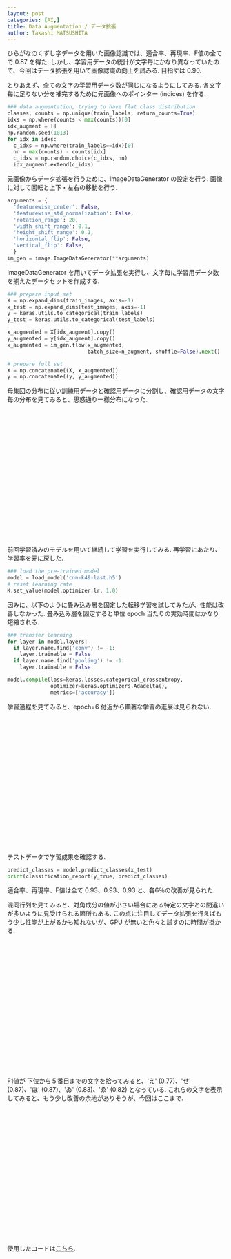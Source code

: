```yaml
---
layout: post
categories: [AI,]
title: Data Augmentation / データ拡張
author: Takashi MATSUSHITA
---
```


ひらがなのくずし字データを用いた画像認識では、適合率、再現率、F値の全てで 0.87 を得た. しかし、学習用データの統計が文字毎にかなり異なっていたので、今回はデータ拡張を用いて画像認識の向上を試みる. 目指すは 0.90.

とりあえず、全ての文字の学習用データ数が同じになるようにしてみる.
各文字毎に足りない分を補完するために元画像へのポインター (indices) を作る.

```python
### data augmentation, trying to have flat class distribution
classes, counts = np.unique(train_labels, return_counts=True)
idxs = np.where(counts < max(counts))[0]
idx_augment = []
np.random.seed(1013)
for idx in idxs:
  c_idxs = np.where(train_labels==idx)[0]
  nn = max(counts) - counts[idx]
  c_idxs = np.random.choice(c_idxs, nn)
  idx_augment.extend(c_idxs)
```

元画像からデータ拡張を行うために、ImageDataGenerator の設定を行う. 画像に対して回転と上下・左右の移動を行う.
```python
arguments = {
  'featurewise_center': False,
  'featurewise_std_normalization': False,
  'rotation_range': 20,
  'width_shift_range': 0.1,
  'height_shift_range': 0.1,
  'horizontal_flip': False,
  'vertical_flip': False,
  }
im_gen = image.ImageDataGenerator(**arguments)
```

ImageDataGenerator を用いてデータ拡張を実行し、文字毎に学習用データ数を揃えたデータセットを作成する.
```python
### prepare input set
X = np.expand_dims(train_images, axis=-1)
x_test = np.expand_dims(test_images, axis=-1)
y = keras.utils.to_categorical(train_labels)
y_test = keras.utils.to_categorical(test_labels)

x_augmented = X[idx_augment].copy()
y_augmented = y[idx_augment].copy()
x_augmented = im_gen.flow(x_augmented,
                          batch_size=n_augment, shuffle=False).next()

# prepare full set
X = np.concatenate((X, x_augmented))
y = np.concatenate((y, y_augmented))
```

母集団の分布に従い訓練用データと確認用データに分割し、確認用データの文字毎の分布を見てみると、思惑通り一様分布になった.

<div align="center">
<svg xmlns="http://www.w3.org/2000/svg" width="400" height="300" viewBox="0 0 800 600">
  {% include figures/cnn-k49-augment-sample.svg %}
</svg>
</div>

前回学習済みのモデルを用いて継続して学習を実行してみる. 再学習にあたり、学習率を元に戻した.
```python
### load the pre-trained model
model = load_model('cnn-k49-last.h5')
# reset learning rate
K.set_value(model.optimizer.lr, 1.0)
```

因みに、以下のように畳み込み層を固定した転移学習を試してみたが、性能は改善しなかった. 畳み込み層を固定すると単位 epoch 当たりの実効時間はかなり短縮される.
```python
### transfer learning
for layer in model.layers:
  if layer.name.find('conv') != -1:
    layer.trainable = False
  if layer.name.find('pooling') != -1:
    layer.trainable = False

model.compile(loss=keras.losses.categorical_crossentropy,
              optimizer=keras.optimizers.Adadelta(),
              metrics=['accuracy'])
```

学習過程を見てみると、epoch=6 付近から顕著な学習の進展は見られない.

<div align="center">
<svg xmlns="http://www.w3.org/2000/svg" width="400" height="300" viewBox="0 0 600 450">
  {% include figures/cnn-k49-augment-hist.svg %}
</svg>
</div>

テストデータで学習成果を確認する.
```python
predict_classes = model.predict_classes(x_test)
print(classification_report(y_true, predict_classes)
```
適合率、再現率、F値は全て 0.93、0.93、0.93 と、各6％の改善が見られた.

混同行列を見てみると、対角成分の値が小さい場合にある特定の文字との間違いが多いように見受けられる箇所もある. この点に注目してデータ拡張を行えばもう少し性能が上がるかも知れないが、GPU が無いと色々と試すのに時間が掛かる.

<div align="center">
<svg xmlns="http://www.w3.org/2000/svg" width="400" height="300" viewBox="0 0 600 450">
  {% include figures/cnn-k49-augment-cm.svg %}
</svg>
</div>

F1値が 下位から５番目までの文字を拾ってみると、'え' (0.77)、'せ' (0.87)、'ほ' (0.87)、'ゐ' (0.83)、'ゑ' (0.82) となっている. これらの文字を表示してみると、もう少し改善の余地がありそうが、今回はここまで.

<div align="center">
<svg xmlns="http://www.w3.org/2000/svg" width="400" height="300" viewBox="0 0 600 450">
  {% include figures/cnn-k49-augment-poor.svg %}
</svg>
</div>

使用したコードは[こちら](https://github.com/takashi-matsushita/lab/blob/master/dnn/cnn-k49-augment.py).

